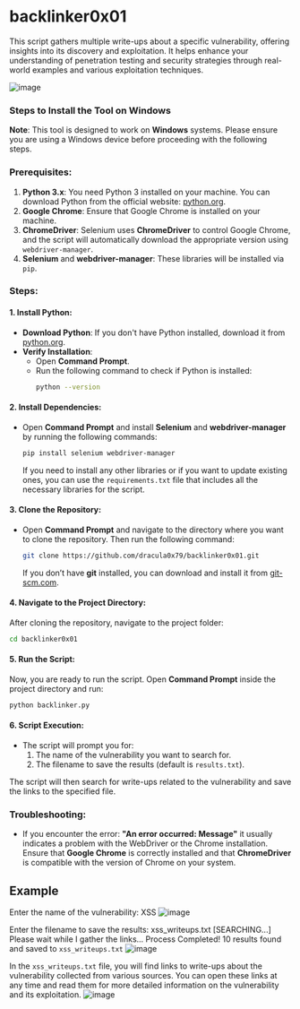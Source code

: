 # backlinker0x01                                                                                
This script gathers multiple write-ups about a specific vulnerability, offering insights into its discovery and exploitation. It helps enhance your understanding of penetration testing and security strategies through real-world examples and various exploitation techniques.

![image](https://github.com/user-attachments/assets/842a3479-5c13-4f5c-aa6d-56cfddafade1)

### Steps to Install the Tool on **Windows**

**Note**: This tool is designed to work on **Windows** systems. Please ensure you are using a Windows device before proceeding with the following steps.

### Prerequisites:
1. **Python 3.x**: You need Python 3 installed on your machine. You can download Python from the official website: [python.org](https://www.python.org/downloads/).
2. **Google Chrome**: Ensure that Google Chrome is installed on your machine.
3. **ChromeDriver**: Selenium uses **ChromeDriver** to control Google Chrome, and the script will automatically download the appropriate version using `webdriver-manager`.
4. **Selenium** and **webdriver-manager**: These libraries will be installed via `pip`.

### Steps:

#### 1. Install Python:
- **Download Python**: If you don't have Python installed, download it from [python.org](https://www.python.org/downloads/).
- **Verify Installation**:
    - Open **Command Prompt**.
    - Run the following command to check if Python is installed:
      ```bash
      python --version
      ```

#### 2. Install Dependencies:
- Open **Command Prompt** and install **Selenium** and **webdriver-manager** by running the following commands:

    ```bash
    pip install selenium webdriver-manager
    ```

    If you need to install any other libraries or if you want to update existing ones, you can use the `requirements.txt` file that includes all the necessary libraries for the script.

#### 3. Clone the Repository:
- Open **Command Prompt** and navigate to the directory where you want to clone the repository. Then run the following command:
  
    ```bash
    git clone https://github.com/dracula0x79/backlinker0x01.git
    ```

    If you don’t have **git** installed, you can download and install it from [git-scm.com](https://git-scm.com/).

#### 4. Navigate to the Project Directory:
After cloning the repository, navigate to the project folder:

```bash
cd backlinker0x01
```

#### 5. Run the Script:
Now, you are ready to run the script. Open **Command Prompt** inside the project directory and run:

```bash
python backlinker.py
```

#### 6. Script Execution:
- The script will prompt you for:
  1. The name of the vulnerability you want to search for.
  2. The filename to save the results (default is `results.txt`).
  
The script will then search for write-ups related to the vulnerability and save the links to the specified file.

### Troubleshooting:
- If you encounter the error: **"An error occurred: Message"** it usually indicates a problem with the WebDriver or the Chrome installation. Ensure that **Google Chrome** is correctly installed and that **ChromeDriver** is compatible with the version of Chrome on your system.


## Example

Enter the name of the vulnerability: XSS
![image](https://github.com/user-attachments/assets/1f6b251c-508f-4311-a913-61e555ebc5b1)

Enter the filename to save the results: xss_writeups.txt
[SEARCHING...] Please wait while I gather the links...
Process Completed! 10 results found and saved to `xss_writeups.txt`
![image](https://github.com/user-attachments/assets/9eca4e1d-25e0-4cb4-8899-5aef1f277108)

In the `xss_writeups.txt` file, you will find links to write-ups about the vulnerability collected from various sources. You can open these links at any time and read them for more detailed information on the vulnerability and its exploitation.
![image](https://github.com/user-attachments/assets/ad2e1aeb-8c4b-4036-9c9b-71a8c261e98d)




